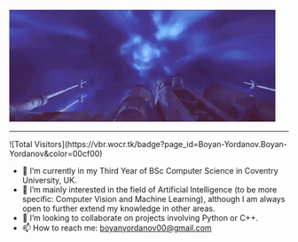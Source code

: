 ![<img src="https://github.com/Boyan-Yordanov/Boyan-Yordanov/blob/main/extras/h.gif" align="center" width="1080"/>](https://github.com/Boyan-Yordanov/Boyan-Yordanov/blob/main/extras/hello_there.gif)

---
<p align: centre>![Total Visitors](https://vbr.wocr.tk/badge?page_id=Boyan-Yordanov.Boyan-Yordanov&color=00cf00)

- 🌱 I’m currently in my Third Year of BSc Computer Science in Coventry University, UK.  
- 👀 I’m mainly interested in the field of Artificial Intelligence (to be more specific: Computer Vision and Machine Learning), although I am always open to further extend my knowledge in other areas.
- 💞️ I’m looking to collaborate on projects involving Python or C++.
- 📫 How to reach me: boyanyordanov00@gmail.com



